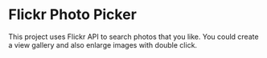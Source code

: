 # Flickr Photo Picker

This project uses Flickr API to search photos that you like.
You could create a view gallery and also enlarge images with double click.
